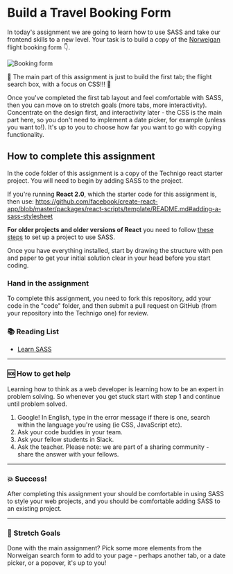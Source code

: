# Build a Travel Booking Form

In today's assignment we are going to learn how to use SASS and take our frontend skills to a new level. Your task is to build a copy of the [Norweigan](https://www.norwegian.com/se/) flight booking form :point_down:.

![Booking form](https://github.com/Technigo/assignment-sass/raw/master/norweigan.png)

:rotating_light: The main part of this assignment is just to build the first tab; the flight search box, with a focus on CSS!!! :rotating_light:

Once you've completed the first tab layout and feel comfortable with SASS, then you can move on to stretch goals (more tabs, more interactivity). Concentrate on the design first, and interactivity later - the CSS is the main part here, so you don't need to implement a date picker, for example (unless you want to!). It's up to you to choose how far you want to go with copying functionality.

## How to complete this assignment

In the code folder of this assignment is a copy of the Technigo react starter project. You will need to begin by adding SASS to the project.

If you're running **React 2.0**, which the starter code for this assignment is, then use: 
https://github.com/facebook/create-react-app/blob/master/packages/react-scripts/template/README.md#adding-a-sass-stylesheet

**For older projects and older versions of React** you need to follow [these steps](https://github.com/facebookincubator/create-react-app/blob/master/packages/react-scripts/template/README.md#adding-a-css-preprocessor-sass-less-etc) to set up a project to use SASS.

Once you have everything installed, start by drawing the structure with pen and paper to get your initial solution clear in your head before you start coding.

### Hand in the assignment

To complete this assignment, you need to fork this repository, add your code in the "code" folder, and then submit a pull request on GitHub (from your repository into the Technigo one) for review.

### :books: Reading List

* [Learn SASS](http://sass-lang.com/guide)

---

### :sos: How to get help
Learning how to think as a web developer is learning how to be an expert in problem solving. So whenever you get stuck start with step 1 and continue until problem solved.

1. Google! In English, type in the error message if there is one, search within the language you're using (ie CSS, JavaScript etc).
2. Ask your code buddies in your team.
3. Ask your fellow students in Slack.
4. Ask the teacher. Please note: we are part of a sharing community - share the answer with your fellows.

---

### :boom: Success!

After completing this assignment your should be comfortable in using SASS to style your web projects, and you should be comfortable adding SASS to an existing project.

---

### :runner: Stretch Goals

Done with the main assignment? Pick some more elements from the Norweigan search form to add to your page - perhaps another tab, or a date picker, or a popover, it's up to you!
